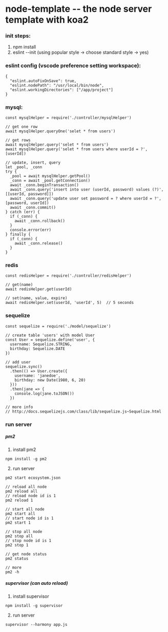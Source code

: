 # node-template -- the node server template with koa2

### init steps:

1. npm install
2. eslint --init (using popular style -> choose standard style -> yes)

### eslint config (vscode preference setting workspace):

```
{
  "eslint.autoFixOnSave": true,
  "eslint.nodePath": "/usr/local/bin/node",
  "eslint.workingDirectories": ["/app/project"]
}
```

### mysql:
```
const mysqlHelper = require('./controller/mysqlHelper')

// get one row
await mysqlHelper.queryOne('selet * from users')

// get rows
await mysqlHelper.query('selet * from users')
await mysqlHelper.query('selet * from users where userId = ?', [userId])

// update, insert, query
let _pool, _conn
try {
  _pool = await mysqlHelper.getPool()
  _conn = await _pool.getConnection()
  await _conn.beginTransaction()
  await _conn.query('insert into user (userId, password) values (?)', [[userId, password]])
  await _conn.query('update user set password = ? where userId = ?', [password, userId])
  await _conn.commit()
} catch (err) {
  if (_conn) {
    await _conn.rollback()
  }
  console.error(err)
} finally {
  if (_conn) {
    await _conn.release()
  }
}
```

### redis
```
const redisHelper = require('./controller/redisHelper')

// get(name)
await redisHelper.get(userId)

// set(name, value, expire) 
await redisHelper.set(userId, 'userId', 5)  // 5 seconds
```

### sequelize
```
const sequelize = require('./model/sequelize')

// create table 'users' with model User
const User = sequelize.define('user', {
  username: Sequelize.STRING,
  birthday: Sequelize.DATE
})

// add user
sequelize.sync()
  .then(() => User.create({
    username: 'janedoe',
    birthday: new Date(1980, 6, 20)
  }))
  .then(jane => {
    console.log(jane.toJSON())
  })
  
// more info
// http://docs.sequelizejs.com/class/lib/sequelize.js~Sequelize.html
```

### run server
##### pm2
1. install pm2

```
npm install -g pm2
```
2. run server

```
pm2 start ecosystem.json

// reload all node
pm2 reload all
// reload node id is 1
pm2 reload 1

// start all node
pm2 start all
// start node id is 1
pm2 start 1

// stop all node
pm2 stop all
// stop node id is 1
pm2 stop 1

// get node status
pm2 status

// more
pm2 -h
```

##### supervisor (can auto reload)
1. install supervisor

```
npm install -g supervisor
```

2. run server

```
supervisor --harmony app.js
```